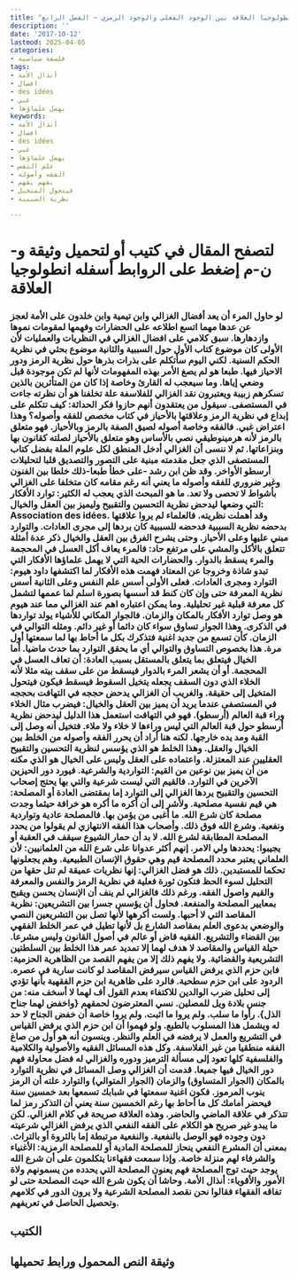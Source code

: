 ```yaml
---
title: "أنطولوجيا العلاقة بين الوجود الفعلي والوجود الرمزي – الفصل الرابع"
description: ''
date: '2017-10-12'
lastmod: 2025-04-05
categories:
- فلسفة سياسية
tags:
- أنذال الأمة
- افضال
- des idées
- غبي
- يهمل علماؤها
keywords:
- أنذال الأمة
- افضال
- des idées
- غبي
- يهمل علماؤها
- علم النفس
- الفقه وأصوله
- يفهم يفهم
- فيتحول المتخيل
- نظرية السببية

---
```

# **لتصفح المقال في كتيب أو لتحميل وثيقة و-ن-م إضغط على الروابط أسفله** **انطولوجيا العلاقة**

### لو حاول المرء أن يعد أفضال الغزالي وابن تيمية وابن خلدون على الأمة لعجز عن عدها مهما اتسع اطلاعه على الحضارات وفهمها لمقومات نموها وازدهارها. سبق كلامي على افضال الغزالي في النظريات والعمليات لأن الأولى كان موضوع كتاب الأول حول السببية والثانية موضوع بحثي في نظرية الحكم السنية. لكني اليوم سأتكلم على بذرات بذرها حول نظرية الرمز ودور الاحياز فيها. طبعا هو لم يصغ الأمر بهذه المفهومات لأنها لم تكن موجودة قبل وضعي إياها. وما سيعجب له القارئ وخاصة إذا كان من المتأثرين بالذين تسكرهم زبيبة ويعتبرون نقد الغزالي للفلاسفة علة تخلفنا هو أن نظرته جاءت في المستصفى. سيقول من يعتقدون أنهم حازوا فكر الحداثة: كيف تتكلم على إبداع في نظرية الرمز وعلاقتها بالأحياز في كتاب مخصص للفقه وأصوله؟ وهذا اعتراض غبي. فالفقه وخاصة أصوله لصيق الصفة بالرمز وبالأحياز. فهو متعلق بالرمز لأنه هرمينوطيقي نصي بالأساس وهو متعلق بالأحياز لصلته كقانون بها وبنزاعاتها. ثم لا ننسى أن الغزالي أدخل المنطق لكل علوم الملة بفضل كتاب المستصفى الذي جعل مقدمته مبنية على التصور والتصديق قلبا لتحليلات أرسطو الأواخر. وقد ظن ابن رشد -على خطأ طبعا-ذلك خلطا بين الفنون وغير ضروري للفقه وأصوله ما يعني أنه رغم مقامه كان متخلفا على الغزالي بأشواط لا تحصى ولا تعد. ما هو المبحث الذي يعجب له الكثير: توارد الأفكار التي وضعها ليدحض نظرية التحسين والتقبيح وليميز بين العقل والخيال: Association des idées. وقد أهملت نظريته. فالعلماء لم يروا علاقتها بدحضه نظرية السببية فدحضه للسببية كان بردها إلى مجرى العادات. والتوارد مبني عليها وعلى الأحياز. وحتى يشرح الفرق بين العقل والخيال ذكر عدة أمثلة تتعلق بالأكل والمشي على مرتفع حاد: فالمرء يعاف أكل العسل في المحجمة والمرء يسقط بالدوار. والحضارات الحية التي لا يهمل علماؤها الأفكار التي تبدو شاذة وخروجا عن المعتاد فهمت هذه الأفكار لما اكتشفها داود هيوم: التوارد ومجرى العادات. فعلى الأولى أسس علم النفس وعلى الثانية أسس نظرية المعرفة حتى وإن كان كنط قد أسسها بصورة اسلم لما عممها لتشمل كل معرفة قبلية غير تحليلية. وما يمكن اعتباره اهم عند الغزالي مما عند هيوم هو وصل توارد الأفكار بالمكان والزمان. فالجوار المكاني للأشياء يولد تواردها في الذكرى. وهذا الجوار تساوق سواء كان دائما أو غير دائم. ومثله التوالي في الزمان. كأن تسمع من جديد اغنية فتذكرك بكل ما أحاط بها لما سمعتها أول مرة. هذا بخصوص التساوق والتوالي أي ما يحقق التوارد بما حدث ماضيا. أما الخيال فيتعلق بما يتعلق بالمستقل بسبب العادة: أن تعاف العسل في المحجمة. أو أن يشعر المرء بالدوار فيسقط من على سقف بيته مثلا لأنه الخلاء الذي دون السقف يجعله يتخيل السقوط فيسقط فيكون فيتحول المتخيل إلى حقيقة. والغريب أن الغزالي يدحض حججه في التهافت بحججه في المستصفى عندما يريد أن يميز بين العقل والخيال: فيضرب مثال الخلاء وراء قبة العالم (أرسطو). فهو في التهافت استعمل هذا الدليل ليدحض نظرية أرسطو حول قبة العالم التي ليس وراءها لا خلاء ولا ملاء. فتخيل أنه وصل إلى القبة ومد يده خارجها. لكنه هنا أراد أن يحرر الفقه وأصوله من الخلط بين الخيال والعقل. وهذا الخلط هو الذي يؤسس لنظرية التحسين والتقبيح العقليين عند المعتزلة. واعتماده على العقل وليس على الخيال هو الذي مكنه من أن يميز بين نوعين من القيم: التواردية والشرعية. فيورد دور الحيزين الآخرين في التوارد. فالقيم التي ليست شرعية والتي بها يحتج إصحاب التحسين والتقبيح يردها الغزالي إلى التوارد إما بمقتضى العادة أو المصلحة: هي قيم نفسية مصلحية. ولأشر إلى أن أكره ما أكره هو خرافة حيثما وجدت مصلحة كان شرع الله. ما أغبى من يؤمن بها. فالمصلحة عادية وتواردية ونفعية. وشرع الله فوق ذلك. وأصحاب هذا الفقه الانتهازي لم يقولوا من يحدد المصلحة المطابقة لشرع الله. لا بد أن حمار الشيوع سيقف في العقبة أو يجيبوا: يحددها ولي الامر. إنهم أكثر عدوانا على شرع الله من العلمانيين: لأن العلماني يعتبر محدد المصلحة قيم وهي حقوق الإنسان الطبيعية. وهم يجعلونها تحكما للمستبدين. ذلك هو فضل الغزالي: إنها نظريات عميقة لم تنل حقها من التحليل لسوء الحظ فتكون ثورة فعلية في نظرية الرمز والنفس والمعرفة والقيم واصول الفقه. ورغم ذلك فالغزالي لم ينف أن الإنسان يحسن ويقبح بمعايير المصلحة والمنفعة. فحاول أن يؤسس جسرا بين التشريعين: نظرية المقاصد التي لا أحبها. ولست أكرهها لأنها تصل بين التشريعين النصي والوضعي بدعوى العلم بمقاصد الشارع بل لأنها تطيل في عمر الخلط الفقهي بين القضاء والتشريع. الفقيه قاض أو عالم في أصول القانون وليس مشرعا. حيلة القياس والمقاصد لا هدف لهما إلا تمديد عمر هذا الخلط بين السلطتين التشريعية والقضائية. ولا يفهم ذلك إلا من يفهم القصد من الظاهرية الحزمية: فابن حزم الذي يرفض القياس سيرفض المقاصد لو كانت سارية في عصره. الردود على ابن حزم سطحية. فالرد على ظاهرية ابن حزم الفقهية بأنها تؤدي إلى تحليل ضرب الوالدين للاكتفاء بعدم القول أف لهما لا أسخف منه: من جنس بلادة ويل للمصلين. نسي المعترضون لحمقهم {واخفض لهما جناح الذل}. رأوا ما سلب. ولم يروا ما اثبت. ولم يروا خاصة أن خفض الجناح لا حد له ويشمل هذا المسلوب بالطبع. ولو فهموا أن ابن حزم الذي يرفض القياس في التشريع والعمل لا يرفضه في العلم والنظر. وينسون أنه هو أول من صاغ الفقه منطقيا من غير الفلاسفة. وكل هذه المسائل الفقيه والأصولية والكلامية والفلسفية كلها تعود إلى مسألة الترميز ودوره والغزالي له فضل محاولة فهم دور الخيال فيها جميعا. قدمت أن الغزالي وصل المسائل في نظرية التوارد بالمكان (الجوار المتساوق) والزمان (الجوار المتوالي) والتوارد علته أن الرمز ينوب المرموز. فكون اغنية سمعتها في شبابك تسمعها بعد خمسين سنة فيحضر أمامك كل ما أحاط بها رغم الخمسين سنة يعني أن التذكر رمز لما تتذكر في علاقة الماضي والحاضر. وهذه العلاقة صريحة في كلام الغزالي. لكن ما يبدو غير صريح هو الكلام على الفقه النفعي الذي يرفض الغزالي شرعيته دون وجوده فهو الوصل بالنفعية. والنفعية مرتبطة إما بالثروة أو بالتراث. بمعنى أن المشرع النفعي ينحاز للمصلحة المادية أو للمصلحة الرمزية: الأغنياء والشرفاء لهم منزلة خاصة. وإذا سمعت فقهاءنا يتكلمون على أن شرع الله يوجد حيث توج المصلحة فهم يعنون المصلحة التي يحدده من يسمونهم ولاة الأمور والأقوياء: أنذال الأمة. وحاشا أن يكون شرع الله حيث المصلحة حتى لو تفاقه الفقهاء فقالوا نحن نقصد المصلحة الشرعية ولا يرون الدور في كلامهم وتحصيل الحاصل في تعريفهم.

## الكتيب

## وثيقة النص المحمول ورابط تحميلها

###
